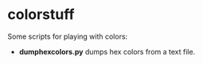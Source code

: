 # colorstuff
Some scripts for playing with colors:

* **dumphexcolors.py** dumps hex colors from a text file.
